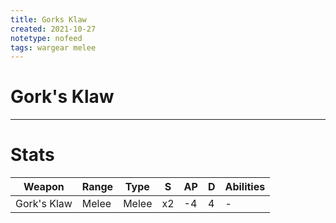 ```yaml
---
title: Gorks Klaw
created: 2021-10-27
notetype: nofeed
tags: wargear melee
---
```


# Gork's Klaw

---

# Stats

| Weapon      | Range | Type  | S   | AP  | D   | Abilities |
| ----------- | ----- | ----- | --- | --- | --- | --------- |
| Gork's Klaw | Melee | Melee | x2  | -4  | 4   | -         | 